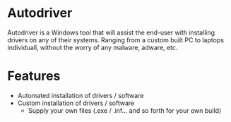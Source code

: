 # Autodriver
Autodriver is a Windows tool that will assist the end-user with installing drivers on any of their systems. Ranging from a custom built PC to laptops individuall, without the worry of any malware, adware, etc.

# Features
* Automated installation of drivers / software 
* Custom installation of drivers / software
  * Supply your own files (.exe / .inf... and so forth for your own build)
